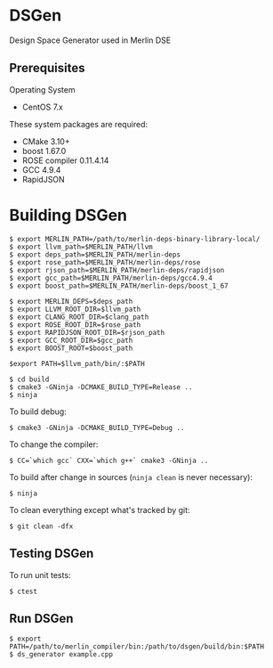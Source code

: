 # DSGen
Design Space Generator used in Merlin DSE
## Prerequisites
Operating System
- CentOS 7.x

These system packages are required:
- CMake 3.10+
- boost 1.67.0
- ROSE compiler 0.11.4.14
- GCC 4.9.4
- RapidJSON 

# Building DSGen
    $ export MERLIN_PATH=/path/to/merlin-deps-binary-library-local/
    $ export llvm_path=$MERLIN_PATH/llvm
    $ export deps_path=$MERLIN_PATH/merlin-deps
    $ export rose_path=$MERLIN_PATH/merlin-deps/rose
    $ export rjson_path=$MERLIN_PATH/merlin-deps/rapidjson
    $ export gcc_path=$MERLIN_PATH/merlin-deps/gcc4.9.4
    $ export boost_path=$MERLIN_PATH/merlin-deps/boost_1_67

    $ export MERLIN_DEPS=$deps_path
    $ export LLVM_ROOT_DIR=$llvm_path
    $ export CLANG_ROOT_DIR=$clang_path
    $ export ROSE_ROOT_DIR=$rose_path
    $ export RAPIDJSON_ROOT_DIR=$rjson_path
    $ export GCC_ROOT_DIR=$gcc_path
    $ export BOOST_ROOT=$boost_path

    $export PATH=$llvm_path/bin/:$PATH
    
    $ cd build
    $ cmake3 -GNinja -DCMAKE_BUILD_TYPE=Release ..
    $ ninja

To build debug:

    $ cmake3 -GNinja -DCMAKE_BUILD_TYPE=Debug ..

To change the compiler:

    $ CC=`which gcc` CXX=`which g++` cmake3 -GNinja ..

To build after change in sources (`ninja clean` is never necessary):

    $ ninja

To clean everything except what's tracked by git:

    $ git clean -dfx

## Testing DSGen
To run unit tests:
  
    $ ctest

## Run DSGen
    $ export PATH=/path/to/merlin_compiler/bin:/path/to/dsgen/build/bin:$PATH
    $ ds_generator example.cpp
